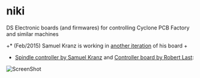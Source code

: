 # niki
DS
 Electronic boards (and firmwares) for controlling Cyclone PCB Factory and similar machines  
  
 +* (Feb/2015) Samuel Kranz is working in [another iteration](https://groups.google.com/d/msg/cyclone-pcb-factory/YUhSF-1WIsQ/zLMxC9SWfXoJ) of his board
 +
  * [Spindle controller by Samuel Kranz](https://github.com/secures92/SpindleControlStick) and [Controller board by Robert Last](https://github.com/robsbots/Cyclone_Pcb):
  
  ![ScreenShot](Media/Cyclone_first_year_12_ControllerBoards.jpg)
